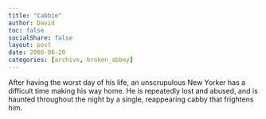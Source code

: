 ```yaml
---
title: "Cabbie"
author: David
toc: false
socialShare: false
layout: post
date: 2006-06-20
categories: [archive, broken_abbey]
---
```


After having the worst day of his life, an unscrupulous New Yorker has a
difficult time making his way home. He is repeatedly lost and abused, and is
haunted throughout the night by a single, reappearing cabby that frightens him.
